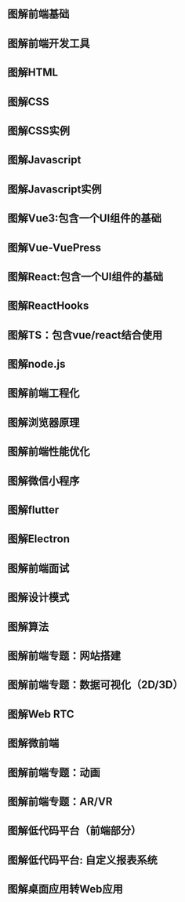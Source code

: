 ## 图解前端基础
## 图解前端开发工具
## 图解HTML
## 图解CSS
## 图解CSS实例
## 图解Javascript
## 图解Javascript实例
## 图解Vue3:包含一个UI组件的基础
## 图解Vue-VuePress
## 图解React:包含一个UI组件的基础
## 图解ReactHooks
## 图解TS：包含vue/react结合使用
## 图解node.js
## 图解前端工程化
## 图解浏览器原理
## 图解前端性能优化
## 图解微信小程序
## 图解flutter
## 图解Electron
## 图解前端面试
## 图解设计模式
## 图解算法
## 图解前端专题：网站搭建
## 图解前端专题：数据可视化（2D/3D）
## 图解Web RTC
## 图解微前端
## 图解前端专题：动画
## 图解前端专题：AR/VR
## 图解低代码平台（前端部分）
## 图解低代码平台: 自定义报表系统
## 图解桌面应用转Web应用


